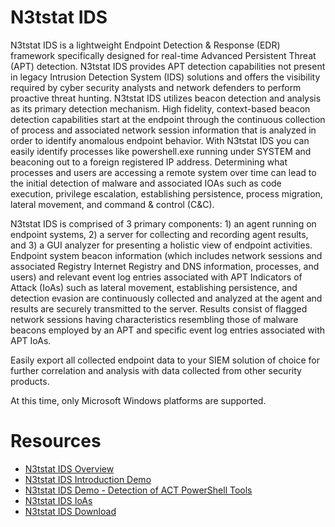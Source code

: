 # N3tstat IDS
N3tstat IDS is a lightweight Endpoint Detection &amp; Response (EDR) framework specifically designed for real-time Advanced Persistent Threat (APT) detection. N3tstat IDS provides APT detection capabilities not present in legacy Intrusion Detection System (IDS) solutions and offers the visibility required by cyber security analysts and network defenders to perform proactive threat hunting. N3tstat IDS utilizes beacon detection and analysis as its primary detection mechanism. High fidelity, context-based beacon detection capabilities start at the endpoint through the continuous collection of process and associated network session information that is analyzed in order to identify anomalous endpoint behavior. With N3tstat IDS you can easily identify processes like powershell.exe running under SYSTEM and beaconing out to a foreign registered IP address. Determining what processes and users are accessing a remote system over time can lead to the initial detection of malware and associated IOAs such as code execution, privilege escalation, establishing persistence, process migration, lateral movement, and command & control (C&C).  

N3tstat IDS is comprised of 3 primary components: 1) an agent running on endpoint systems, 2) a server for collecting and recording agent results, and 3) a GUI analyzer for presenting a holistic view of endpoint activities. Endpoint system beacon information (which includes network sessions and associated Registry Internet Registry and DNS information, processes, and users) and relevant event log entries associated with APT Indicators of Attack (IoAs) such as lateral movement, establishing persistence, and detection evasion are continuously collected and analyzed at the agent and results are securely transmitted to the server. Results consist of flagged network sessions having characteristics resembling those of malware beacons employed by an APT and specific event log entries associated with APT IoAs.

Easily export all collected endpoint data to your SIEM solution of choice for further correlation and analysis with data collected from other security products. 

At this time, only Microsoft Windows platforms are supported.


# Resources
  * [N3tstat IDS Overview](https://drive.google.com/open?id=1KHjN51AvoFJiQ_Xz7guSLbs9BgeaZRTc)
  * [N3tstat IDS Introduction Demo](https://www.youtube.com/watch?v=14pTenY9ayQ)
  * [N3tstat IDS Demo - Detection of ACT PowerShell Tools](https://youtu.be/TKyIADfkEME)
  * [N3tstat IDS IoAs](https://drive.google.com/open?id=16__4C5h8PRBnNvWNxgCbh7ATfi5Qu5C_)
  * [N3tstat IDS Download](../../releases/tag/v0.93.7)
